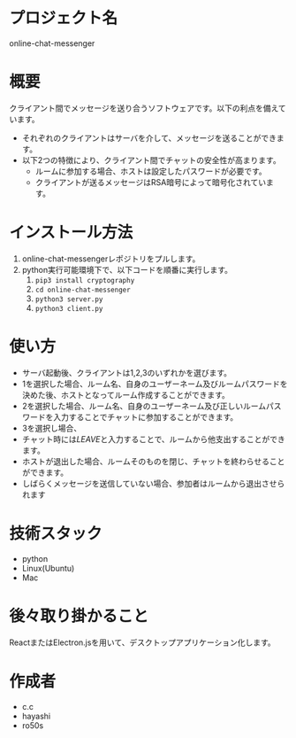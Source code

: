 # プロジェクト名

online-chat-messenger


# 概要

クライアント間でメッセージを送り合うソフトウェアです。以下の利点を備えています。
- それぞれのクライアントはサーバを介して、メッセージを送ることができます。
- 以下2つの特徴により、クライアント間でチャットの安全性が高まります。
    - ルームに参加する場合、ホストは設定したパスワードが必要です。
    - クライアントが送るメッセージはRSA暗号によって暗号化されています。



# インストール方法

1. online-chat-messengerレポジトリをプルします。
1. python実行可能環境下で、以下コードを順番に実行します。
    1.    ```pip3 install cryptography```
    1. ```cd online-chat-messenger```
    1. ```python3 server.py```
    1. ```python3 client.py```


# 使い方

- サーバ起動後、クライアントは1,2,3のいずれかを選びます。
- 1を選択した場合、ルーム名、自身のユーザーネーム及びルームパスワードを決めた後、ホストとなってルーム作成することができます。
- 2を選択した場合、ルーム名、自身のユーザーネーム及び正しいルームパスワードを入力することでチャットに参加することができます。
- 3を選択し場合、
- チャット時には*LEAVE*と入力することで、ルームから他支出することができます。
- ホストが退出した場合、ルームそのものを閉じ、チャットを終わらせることができます。
- しばらくメッセージを送信していない場合、参加者はルームから退出させられます



# 技術スタック

- python
- Linux(Ubuntu)
- Mac


# 後々取り掛かること

ReactまたはElectron.jsを用いて、デスクトップアプリケーション化します。


# 作成者
- c.c
- hayashi
- ro50s